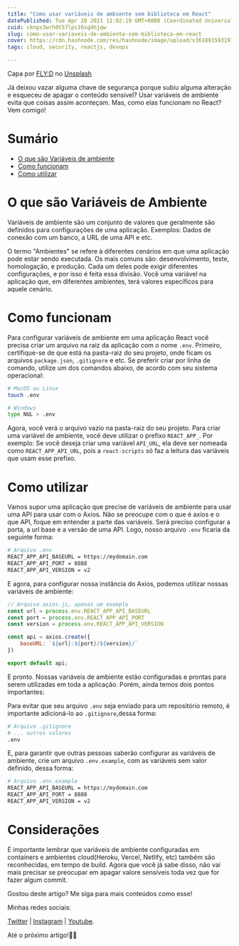 ```yaml
---
title: "Como usar variáveis de ambiente sem biblioteca em React"
datePublished: Tue Apr 20 2021 11:02:19 GMT+0000 (Coordinated Universal Time)
cuid: cknpx3wrh0t57lps16sq4hjqw
slug: como-usar-variaveis-de-ambiente-sem-biblioteca-em-react
cover: https://cdn.hashnode.com/res/hashnode/image/upload/v1618915931972/rV5KTNAAz.jpeg
tags: cloud, security, reactjs, devops

---
```


Capa por <a href="https://unsplash.com/@flyd2069?utm_source=unsplash&utm_medium=referral&utm_content=creditCopyText">FLY:D</a> no <a href="https://unsplash.com/s/photos/key-security?utm_source=unsplash&utm_medium=referral&utm_content=creditCopyText">Unsplash</a>

Já deixou vazar alguma chave de segurança porque subiu alguma alteração e esqueceu de apagar o conteúdo sensível? Usar variáveis de ambiente evita que coisas assim aconteçam. Mas, como elas funcionam no React? Vem comigo!

# Sumário

- [O que são Variáveis de ambiente](o-que-s%C3%A3o-vari%C3%A1veis-de-ambiente)
- [Como funcionam](#como-funcionam)
- [Como utilizar](#como-utilizar)

# O que são Variáveis de Ambiente

Variáveis de ambiente são um conjunto de valores que geralmente são definidos para configurações de uma aplicação. Exemplos: Dados de conexão com um banco, a URL de uma API e etc.

O termo "Ambientes" se refere à diferentes cenários em que uma aplicação pode estar sendo executada. Os mais comuns são: desenvolvimento, teste, homologação, e produção. Cada um deles pode exigir diferentes configurações, e por isso é feita essa divisão. Você uma variável na aplicação que, em diferentes ambientes, terá valores específicos para aquele cenário.

# Como funcionam

Para configurar variáveis de ambiente em uma aplicação React você precisa criar um arquivo na raiz da aplicação com o nome `.env`. Primeiro, certifique-se de que está na pasta-raiz do seu projeto, onde ficam os arquivos `package.json`, `.gitignore` e etc. Se preferir criar por linha de comando, utilize um dos comandos abaixo, de acordo com seu sistema operacional:

```bash
# MacOS ou Linux
touch .env

# Windows
type NUL > .env
```

Agora, você verá o arquivo vazio na pasta-raiz do seu projeto. Para criar uma variável de ambiente, você deve utilizar o prefixo `REACT_APP_`. Por exemplo: Se você deseja criar uma variável `API_URL`, ela deve ser nomeada como `REACT_APP_API_URL`, pois a `react-scripts` só faz a leitura das variáveis que usam esse prefixo.

# Como utilizar
 
Vamos supor uma aplicação que precise de variáveis de ambiente para usar uma API para usar com o Axios. Não se preocupe com o que é axios e o que API, foque em entender a parte das variáveis. Será preciso configurar a porta, a url base e a versão de uma API. Logo, nosso arquivo `.env` ficaria da seguinte forma:

```bash
# Arquivo .env
REACT_APP_API_BASEURL = https://mydomain.com
REACT_APP_API_PORT = 8888
REACT_APP_API_VERSION = v2
```

E agora, para configurar nossa instância do Axios, podemos utilizar nossas variáveis de ambiente:

```js
// Arquivo axios.js, apenas um exemplo
const url = process.env.REACT_APP_API_BASEURL
const port = process.env.REACT_APP_API_PORT
const version = process.env.REACT_APP_API_VERSION

const api = axios.create({
    baseURL: `${url}:${port}/${version}/`
})

export default api;
```

E pronto. Nossas variáveis de ambiente estão configuradas e prontas para serem utilizadas em toda a aplicação. Porém, ainda temos dois pontos importantes:

Para evitar que seu arquivo `.env` seja enviado para um repositório remoto, é importante adicioná-lo ao `.gitignore`,dessa forma:

```bash
# Arquivo .gitignore
# ... outros valores
.env
```

 E, para garantir que outras pessoas saberão configurar as variáveis de ambiente, crie um arquivo `.env.example`, com as variáveis sem valor definido, dessa forma:

```bash
# Arquivo .env.example
REACT_APP_API_BASEURL = https://mydomain.com
REACT_APP_API_PORT = 8888
REACT_APP_API_VERSION = v2
```

# Considerações

É importante lembrar que variáveis de ambiente configuradas em containers e ambientes cloud(Heroku, Vercel, Netlify, etc) também são reconhecidas, em tempo de build. Agora que você já sabe disso, não vai mais precisar se preocupar em apagar valore sensíveis toda vez que for fazer algum commit.

Gostou deste artigo? Me siga para mais conteúdos como esse!

Minhas redes sociais:

[Twitter](https://twitter.com/reisdev) | [Instagram](https://instagram.com/reisdev) | [Youtube](https://youtube.com/reisdev). 

Até o próximo artigo!👋🏽